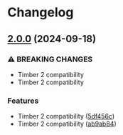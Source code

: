 # Changelog

## [2.0.0](https://github.com/mindkomm/theme-lib-links-phone/compare/v1.0.0...v2.0.0) (2024-09-18)


### ⚠ BREAKING CHANGES

* Timber 2 compatibility
* Timber 2 compatibility

### Features

* Timber 2 compatibility ([5df456c](https://github.com/mindkomm/theme-lib-links-phone/commit/5df456c6ddda57359609e6ad0c8578b641384b30))
* Timber 2 compatibility ([ab9ab84](https://github.com/mindkomm/theme-lib-links-phone/commit/ab9ab8447cc3ec38b541cb33e5252f681255d8f5))

